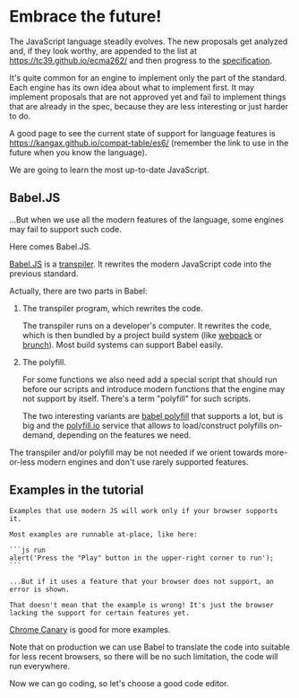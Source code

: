 
# Embrace the future!

The JavaScript language steadily evolves. The new proposals get analyzed and, if they look worthy, are appended to the list at <https://tc39.github.io/ecma262/> and then progress to the [specification](http://www.ecma-international.org/publications/standards/Ecma-262.htm).

It's quite common for an engine to implement only the part of the standard. Each engine has its own idea about what to implement first. It may implement proposals that are not approved yet and fail to implement things that are already in the spec, because they are less interesting or just harder to do. 

A good page to see the current state of support for language features is <https://kangax.github.io/compat-table/es6/> (remember the link to use in the future when you know the language).

We are going to learn the most up-to-date JavaScript.

## Babel.JS

...But when we use all the modern features of the language, some engines may fail to support such code.

Here comes Babel.JS.

[Babel.JS](https://babeljs.io) is a [transpiler](https://en.wikipedia.org/wiki/Source-to-source_compiler). It rewrites the modern JavaScript code into the previous standard.

Actually, there are two parts in Babel:

1. The transpiler program, which rewrites the code.

    The transpiler runs on a developer's computer. It rewrites the code, which is then bundled by a project build system (like [webpack](http://webpack.github.io/) or [brunch](http://brunch.io/)). Most build systems can support Babel easily.

2. The polyfill.

    For some functions we also need add a special script that should run before our scripts and  introduce modern functions that the engine may not support by itself. There's a term "polyfill" for such scripts. 

    The two interesting variants are [babel polyfill](https://babeljs.io/docs/usage/polyfill/) that supports a lot, but is big and the [polyfill.io](http://polyfill.io) service that allows to load/construct polyfills on-demand, depending on the features we need. 

The transpiler and/or polyfill may be not needed if we orient towards more-or-less modern engines and don't use rarely supported features.

## Examples in the tutorial

```warn header="Browser support is required"
Examples that use modern JS will work only if your browser supports it.
```

````online
Most examples are runnable at-place, like here:

```js run
alert('Press the "Play" button in the upper-right corner to run');
```

...But if it uses a feature that your browser does not support, an error is shown.

That doesn't mean that the example is wrong! It's just the browser lacking the support for certain features yet.
````

[Chrome Canary](https://www.google.com/chrome/browser/canary.html) is good for more examples.

Note that on production we can use Babel to translate the code into suitable for less recent browsers, so there will be no such limitation, the code will run everywhere.

Now we can go coding, so let's choose a good code editor.

